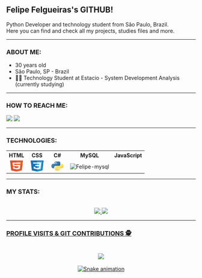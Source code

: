 ## Felipe Felgueiras's GITHUB!
Python Developer and technology student from São Paulo, Brazil.<br>
Here you can find and check all my projects, studies files and more.
<br>
<hr>

### ABOUT ME:

- 30 years old<br>
- São Paulo, SP - Brazil <br>
- 🧑‍🎓 Technology Student at Estacio - System Development Analysis (currently studying)<br> 

<hr>


### HOW TO REACH ME:

  <a href = "mailto:felipe.felgueiras1@gmail.com"><img src="https://img.shields.io/badge/-Gmail-%23333?style=for-the-badge&logo=gmail&logoColor=white" target="_blank"></a>
  <a href="https://www.linkedin.com/in/felipe-felgueiras-0784451a3/" target="_blank"><img src="https://img.shields.io/badge/-LinkedIn-%230077B5?style=for-the-badge&logo=linkedin&logoColor=white" target="_blank"></a>

<hr>


### TECHNOLOGIES:

<table style="text-align: center">        
    <tr>
          <th>HTML</th>
          <th>CSS</th>
          <th>C#</th>
          <th>MySQL</th>
          <th>JavaScript</th>
      
   </tr>
   <tr>    
        <td><img align="center" alt="Felipe-HTML" height="30" width="40" src="https://raw.githubusercontent.com/devicons/devicon/master/icons/html5/html5-original.svg"></td>
        <td><img align="center" alt="Felipe-CSS" height="30" width="40" src="https://raw.githubusercontent.com/devicons/devicon/master/icons/css3/css3-original.svg"></td>
        <td><img align="center" alt="Felipe-Python" height="30" width="40" src="https://raw.githubusercontent.com/devicons/devicon/master/icons/python/python-original.svg"></td>          
        <td><img align="center" alt="Felipe-mysql" src="https://img.shields.io/badge/MySQL-005C84?style=for-the-badge&logo=mysql&logoColor=white"></td>   

  </tr>
</table>

<hr>

### MY STATS: <br>
<section>  
        <br>
      <div align="center">
        <a href="https://github.com/FelipeFelgueiras">
        <img height="180em" src="https://github-readme-stats.vercel.app/api?username=FelipeFelgueiras&show_icons=true&theme=dracula&include_all_commits=false&count_private=true"/>
        <img height="180em" src="https://github-readme-stats.vercel.app/api/top-langs/?username=FelipeFelgueiras&layout=compact&langs_count=7&theme=dracula"/>
      </div>  
</section>
  <hr>  
  
### PROFILE VISITS & GIT CONTRIBUTIONS :detective: <br><br>
 <p align="center"> 
   <img alingn="center" src="https://profile-counter.glitch.me/FelipeFelgueiras/count.svg" />
 </p>   
<div align="center">  
 
  ![Snake animation](https://github.com/thaylanne/thaylanne/blob/output/github-contribution-grid-snake.svg)
 
</div>  
